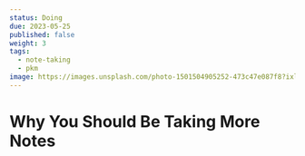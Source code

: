 ```yaml
---
status: Doing
due: 2023-05-25
published: false
weight: 3
tags:
  - note-taking
  - pkm
image: https://images.unsplash.com/photo-1501504905252-473c47e087f8?ixlib=rb-4.0.3&ixid=MnwxMjA3fDB8MHxwaG90by1wYWdlfHx8fGVufDB8fHx8&auto=format&fit=crop&w=300&q=80
---
```


# Why You Should Be Taking More Notes